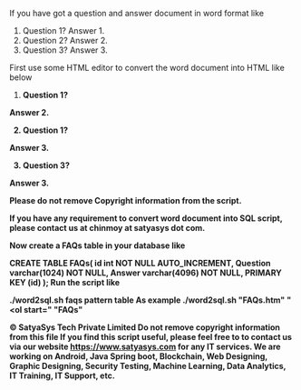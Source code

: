 If you have got a question and answer document in word format like 

1.	Question 1?
Answer 1.
2.	Question 2?
Answer 2.
3.	Question 3?
Answer 3.

First use some HTML editor to convert the word document into HTML like below

<ol start="1">
<li><strong>Question 1?</li>
</ol>
Answer 2.
<ol start="2">
<li><strong>Question 1?</li>
</ol>
Answer 3.
<ol start="3">
<li><strong>Question 3?</li>
</ol>
Answer 3.

Please do not remove Copyright information from the script.

If you have any requirement to convert word document into SQL script, please contact us at chinmoy at satyasys dot com.

Now create a FAQs table in your database like

CREATE TABLE FAQs(
    id int NOT NULL AUTO_INCREMENT,
    Question varchar(1024) NOT NULL,
    Answer varchar(4096) NOT NULL,
    PRIMARY KEY (id)
);
Run the script like

./word2sql.sh faqs pattern table
 As example
./word2sql.sh "FAQs.htm" "<ol start=" "FAQs"

© SatyaSys Tech Private Limited 
Do not remove copyright information from this file
If you find this script useful, please feel free to 
to contact us via our website https://www.satyasys.com for any IT services.
We are working on Android, Java Spring boot, Blockchain, Web Designing, 
Graphic Designing, Security Testing, Machine Learning, Data Analytics,
IT Training, IT Support, etc.
